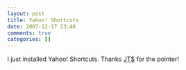 ```yaml
---
layout: post
title: Yahoo! Shortcuts
date: 2007-12-17 23:40
comments: true
categories: []
---
```

I just installed <span class="yshortcuts" id="lw_1197958556_0">Yahoo! Shortcuts</span>. Thanks <a href="http://johnturner.com">JT$</a> for the pointer!

